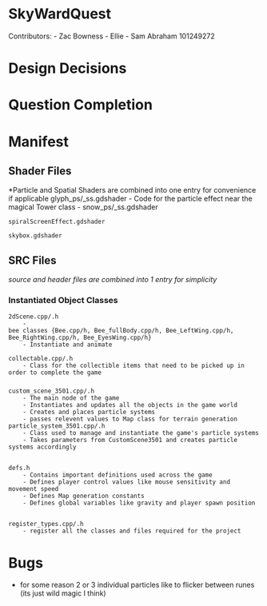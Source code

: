 # SkyWardQuest
Contributors:
	- Zac Bowness
	- Ellie
	- Sam Abraham 101249272

# Design Decisions


# Question Completion


# Manifest
## Shader Files
*Particle and Spatial Shaders are combined into one entry for convenience if applicable
	glyph_ps/_ss.gdshader
		- Code for the particle effect near the magical Tower class
		- 
	snow_ps/_ss.gdshader

	spiralScreenEffect.gdshader

	skybox.gdshader

## SRC Files
*source and header files are combined into 1 entry for simplicity*
### Instantiated Object Classes
	2dScene.cpp/.h
		-
	bee classes {Bee.cpp/h, Bee_fullBody.cpp/h, Bee_LeftWing.cpp/h, Bee_RightWing.cpp/h, Bee_EyesWing.cpp/h}
		- Instantiate and animate 
	
	collectable.cpp/.h
		- Class for the collectible items that need to be picked up in order to complete the game
	
	
	
	
### 
	custom_scene_3501.cpp/.h
		- The main node of the game
		- Instantiates and updates all the objects in the game world
		- Creates and places particle systems
		- passes relevent values to Map class for terrain generation
	particle_system_3501.cpp/.h
		- Class used to manage and instantiate the game's particle systems
		- Takes parameters from CustomScene3501 and creates particle systems accordingly
	
	
	defs.h
		- Contains important definitions used across the game
		- Defines player control values like mouse sensitivity and movement speed
		- Defines Map generation constants
		- Defines global variables like gravity and player spawn position
		

	register_types.cpp/.h
		- register all the classes and files required for the project

# Bugs
- for some reason 2 or 3 individual particles like to flicker between runes (its just wild magic I think)
